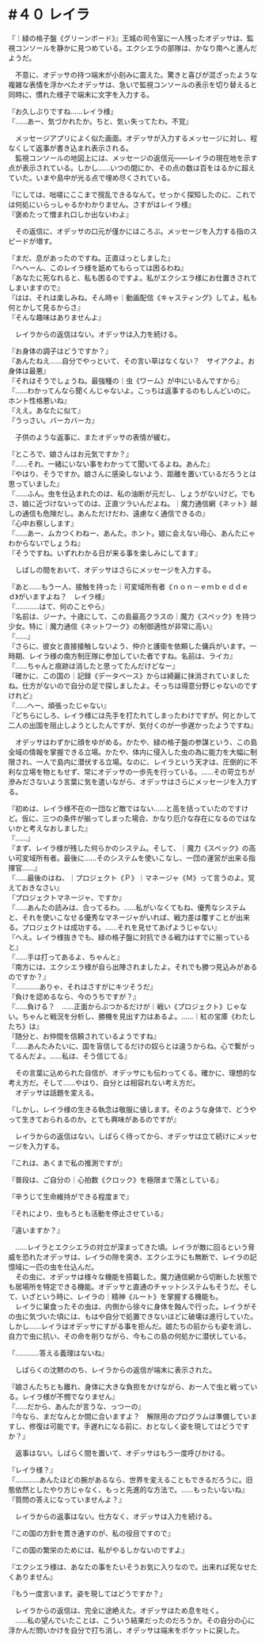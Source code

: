 # #４０ レイラ

『｜緑の格子盤《グリーンボード》』王城の司令室に一人残ったオデッサは、監視コンソールを静かに見つめている。エクシエラの部隊は、かなり南へと進んだようだ。

　不意に、オデッサの持つ端末が小刻みに震えた。驚きと喜びが混ざったような複雑な表情を浮かべたオデッサは、急いで監視コンソールの表示を切り替えると同時に、慣れた様子で端末に文字を入力する。

『お久しぶりですね……レイラ様』  
『……あー、気づかれたか。ちと、気ぃ失ってたわ。不覚』

　メッセージアプリによく似た画面。オデッサが入力するメッセージに対し、程なくして返事が書き込まれ表示される。  
　監視コンソールの地図上には、メッセージの返信元――レイラの現在地を示す点が表示されている。しかし……いつの間にか、その点の数は百をはるかに超えていた。いまや島中が光る点で埋め尽くされている。

『にしては、咄嗟にここまで撹乱できるなんて。せっかく探知したのに、これでは何処にいらっしゃるかわかりません。さすがはレイラ様』  
『褒めたって憎まれ口しか出ないわよ』

　その返信に、オデッサの口元が僅かにほころぶ。メッセージを入力する指のスピードが増す。

『まだ、息があったのですね。正直ほっとしました』  
『へへーん、このレイラ様を舐めてもらっては困るわね』  
『あなたに死なれると、私も困るのですよ。私がエクシエラ様にお仕置きされてしまいますので』  
『はは、それは楽しみね。そん時ゃ｜動画配信《キャスティング》してよ。私も何とかして見るからさ』  
『そんな趣味はありませんよ』

　レイラからの返信はない。オデッサは入力を続ける。

『お身体の調子はどうですか？』  
『あんたねえ……自分でやっといて、その言い草はなくない？　サイアクよ。お身体は最悪』  
『それはそうでしょうね。最強種の｜虫《ワーム》が中にいるんですから』  
『……わかってんなら聞くんじゃないよ。こっちは返事するのもしんどいのに。ホント性格悪いね』  
『ええ。あなたに似て』  
『うっさい。バーカバーカ』

　子供のような返事に、またオデッサの表情が緩む。

『ところで、娘さんはお元気ですか？』  
『……それ、一緒にいない事をわかってて聞いてるよね。あんた』  
『やはり、そうですか。娘さんに感染しないよう、距離を置いているだろうとは思っていました』  
『……ふん。虫を仕込まれたのは、私の油断が元だし、しょうがないけど。でもさ、娘に近づけないってのは、正直ツラいんだよね。｜魔力通信網《ネット》越しの通信も危険だし。あんただけだわ、遠慮なく通信できるの』  
『心中お察しします』  
『……あー、ムカつくわねー、あんた。ホント。娘に会えない母心、あんたにゃわからないでしょうね』  
『そうですね。いずれわかる日が来る事を楽しみにしてます』

　しばしの間をおいて、オデッサはさらにメッセージを入力する。

『あと……もう一人、接触を持った｜可変域所有者《ｎｏｎ－ｅｍｂｅｄｄｅｄ》がいますよね？　レイラ様』  
『…………はて、何のことやら』  
『名前は、ジーナ。十歳にして、この島最高クラスの｜魔力《スペック》を持つ少女。特に｜魔力通信《ネットワーク》の制御適性が非常に高い』  
『……』  
『さらに、彼女と直接接触しないよう、仲介と護衛を依頼した傭兵がいます。一時期、レイラ様の南方制圧隊に参加していた者ですね。名前は、ライカ』  
『……ちゃんと痕跡は消したと思ってたんだけどなー』  
『確かに、この国の｜記録《データベース》からは綺麗に抹消されていましたね。仕方がないので自分の足で探しましたよ。そっちは得意分野じゃないのですけれど』  
『……へー、頑張ったじゃない』  
『どちらにしろ、レイラ様には先手を打たれてしまったわけですが。何とかして二人の出国を阻止しようとしたんですが、気付くのが一歩遅かったようですね』

　オデッサはわずかに顔をゆがめる。かたや、緑の格子盤の参謀という、この島全域の情報を掌握できる立場。かたや、体内に侵入した虫の為に能力を大幅に制限され、一人で島内に潜伏する立場。なのに、レイラという天才は、圧倒的に不利な立場を物ともせず、常にオデッサの一歩先を行っている。……その苛立ちが滲みださないよう言葉に気を遣いながら、オデッサはさらにメッセージを入力する。

『初めは、レイラ様不在の一団など敵ではない……と高を括っていたのですけど。仮に、三つの条件が揃ってしまった場合、かなり厄介な存在になるのではないかと考えなおしました』  
『……』  
『まず、レイラ様が残した何らかのシステム。そして、｜魔力《スペック》の高い可変域所有者。最後に……そのシステムを使いこなし、一団の運営が出来る指揮官……』  
『……最後のはね、｜プロジェクト《Ｐ》｜マネージャ《Ｍ》って言うのよ。覚えておきなさい』  
『プロジェクトマネージャ、ですか』  
『……あんたの読みは、合ってるわ。……私がいなくてもね、優秀なシステムと、それを使いこなせる優秀なマネージャがいれば、戦力差は覆すことが出来る。プロジェクトは成功する。……それを見せてあげようじゃない』  
『へえ。レイラ様抜きでも、緑の格子盤に対抗できる戦力はすでに揃っていると』  
『……手は打ってあるよ、ちゃんと』  
『南方には、エクシエラ様が自ら出陣されましたよ。それでも勝つ見込みがあるのですか？』  
『…………ありゃ、それはさすがにキツそうだ』  
『負けを認めるなら、今のうちですが？』  
『……負ける？　……正面からぶつかるだけが｜戦い《プロジェクト》じゃない。ちゃんと戦況を分析し、勝機を見出す力はあるよ。……｜紅の宝庫《わたしたち》は』  
『随分と、お仲間を信頼されているようですね』  
『……あんたみたいに、国を盲信してるだけの奴らとは違うからね。心で繋がってるんだよ。……私は、そう信じてる』

　その言葉に込められた自信が、オデッサにも伝わってくる。確かに、理想的な考え方だ。そして……やはり、自分とは相容れない考え方だ。  
　オデッサは話題を変える。

『しかし、レイラ様の生きる執念は敬服に値します。そのような身体で、どうやって生きておられるのか。とても興味があるのですが』

　レイラからの返信はない。しばらく待ってから、オデッサは立て続けにメッセージを入力する。

『これは、あくまで私の推測ですが』

『普段は、ご自分の｜心拍数《クロック》を極限まで落としている』

『辛うじて生命維持ができる程度まで』

『それにより、虫もろとも活動を停止させている』

『違いますか？』


　……レイラとエクシエラの対立が深まってきた頃。レイラが敵に回るという脅威を恐れたオデッサは、レイラの隙を突き、エクシエラにも無断で、レイラの記憶域に一匹の虫を仕込んだ。  
　その虫に、オデッサは様々な機能を搭載した。魔力通信網から切断した状態でも居場所を特定できる機能。オデッサと直通のチャットシステムもそうだ。そして、いざという時に、レイラの｜精神《ルート》を掌握する機能も。  
　レイラに巣食ったその虫は、内側から徐々に身体を蝕んで行った。レイラがその虫に気づいた頃には、もはや自分で処置できないほどに破壊は進行していた。しかし……レイラはオデッサにすがる事を拒んだ。娘たちの前からも姿を消し、自力で虫に抗い、その命を削りながら、今もこの島の何処かに潜伏している。


『…………答える義理はないね』

　しばらくの沈黙ののち、レイラからの返信が端末に表示された。

『娘さんたちとも離れ、身体に大きな負担をかけながら、お一人で虫と戦っている。レイラ様が不憫でなりません』  
『……だから、あんたが言うな、っつーの』  
『今なら、まだなんとか間に合いますよ？　解除用のプログラムは準備していますし、修復は可能です。手遅れになる前に、おとなしく姿を現してはどうですか？』

　返事はない。しばらく間を置いて、オデッサはもう一度呼びかける。

『レイラ様？』  
『…………あんたほどの腕があるなら、世界を変えることもできるだろうに。旧態依然としたやり方じゃなく、もっと先進的な方法で。……もったいないね』  
『質問の答えになっていませんよ？』

　レイラからの返事はない。仕方なく、オデッサは入力を続ける。

『この国の方針を貫き通すのが、私の役目ですので』

『この国の繁栄のためには、私がやるしかないのですよ』

『エクシエラ様は、あなたの事をたいそうお気に入りなので。出来れば死なせたくありません』

『もう一度言います。姿を現してはどうですか？』

　レイラからの返信は、完全に途絶えた。オデッサはため息を吐く。  
　……私の望んでいたことは、こういう結果だったのだろうか。その自分の心に浮かんだ問いかけを自分で打ち消し、オデッサは端末をポケットに戻した。
